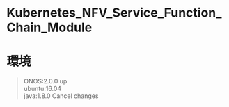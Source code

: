 # Kubernetes_NFV_Service_Function_Chain_Module
# 環境
> ONOS:2.0.0 up  
ubuntu:16.04  
java:1.8.0  Cancel changes
